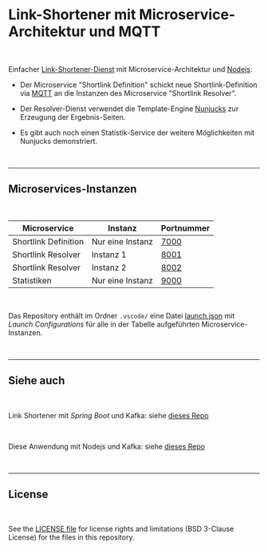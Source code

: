 # Link-Shortener mit Microservice-Architektur und MQTT #

<br>

Einfacher [Link-Shortener-Dienst](https://de.wikipedia.org/wiki/Kurz-URL-Dienst) mit Microservice-Architektur
und [Nodejs](https://nodejs.org/en/about):

* Der Microservice "Shortlink Definition" schickt neue Shortlink-Definition via [MQTT](https://mqtt.org/)
  an die Instanzen des Microservice "Shortlink Resolver".

* Der Resolver-Dienst verwendet die Template-Engine [Nunjucks](https://mozilla.github.io/nunjucks/) zur Erzeugung
  der Ergebnis-Seiten.

* Es gibt auch noch einen Statistik-Service der weitere Möglichkeiten mit Nunjucks demonstriert.

<br>

----

## Microservices-Instanzen ##

<br>

| Microservice         | Instanz          | Portnummer                      |
| -------------------- | ---------------- | ------------------------------- |
| Shortlink Definition | Nur eine Instanz |  [7000](http://localhost:7000)  |
| Shortlink Resolver   | Instanz 1        |  [8001](http://localhost:8001)  |
| Shortlink Resolver   | Instanz 2        |  [8002](http://localhost:8002)  |
| Statistiken          | Nur eine Instanz |  [9000](http://localhost:9000)  |

<br>

Das Repository enthält im Ordner `.vscode/` eine Datei [launch.json](.vscode/launch.json)
mit *Launch Configurations* für alle in der Tabelle aufgeführten Microservice-Instanzen.

<br>

----

## Siehe auch ##

<br>

Link Shortener mit *Spring Boot* und Kafka:
siehe [dieses Repo](https://github.com/MDecker-MobileComputing/Maven_SpringBoot_LinkShortener)

<br>

Diese Anwendung mit Nodejs und Kafka:
siehe [dieses Repo](https://github.com/MDecker-MobileComputing/Nodejs_Express_LinkShortenerMitKafka)

<br>

----

## License ##

<br>

See the [LICENSE file](LICENSE.md) for license rights and limitations (BSD 3-Clause License)
for the files in this repository.

<br>
